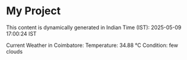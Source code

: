 # My Project

This content is dynamically generated in Indian Time (IST): 2025-05-09 17:00:24 IST


Current Weather in Coimbatore:
Temperature: 34.88 °C
Condition: few clouds
